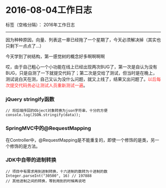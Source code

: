 ﻿# 2016-08-04工作日志

标签（空格分隔）： 2016年工作日志

---

因为种种原因，向量、列表这一章已经拖了一个星期了，今天必须解决掉（其实也只剩下一点点了...）

今天学到了树结构，第一感觉树的概念好多啊啊啊啊

哎，由于自己粗心一个小功能在线上已经出现两次BUG了，第一次是自认为没有BUG，只是自测了一下就提交代码了；第二次是交给了测试，但当时是在晚上，测试说白天在测，自己又认为没什么问题，就又上线了，结果又出问题了。<font color="FF2D2D">以后每次提交代码务必让测试人员重新测试一遍</font>。

### jQuery stringify函数

``` 
// 将后端传回的Object对象转换为json字符串，十分的方便
console.log(JSON.stringify(data));
``` 

### SpringMVC中的@RequestMapping

在Controller中，@RequestMapping是不能重复的，即使一个修饰的是类，另一个修饰的是方法。

### JDK中自带的进制转换

``` 
// 项目中有需求用到进制转换，十六进制的数转为十进制的数
Integer.parseInt("30500", 16) // 197888
// 其他进制之间的转换，等到用到的时候再说吧
``` 


